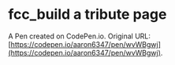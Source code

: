 # fcc_build a tribute page

A Pen created on CodePen.io. Original URL: [https://codepen.io/aaron6347/pen/wvWBgwj](https://codepen.io/aaron6347/pen/wvWBgwj).


